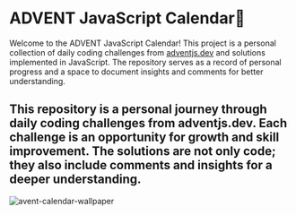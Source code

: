 #  ADVENT JavaScript Calendar🎄

Welcome to the ADVENT JavaScript Calendar! This project is a personal collection of daily coding challenges from [adventjs.dev](https://adventjs.dev/) and solutions implemented in JavaScript. The repository serves as a record of personal progress and a space to document insights and comments for better understanding. 

## This repository is a personal journey through daily coding challenges from adventjs.dev. Each challenge is an opportunity for growth and skill improvement. The solutions are not only code; they also include comments and insights for a deeper understanding.

<img src="https://github.com/nugmara/AdventJS23/assets/118689208/fb0f689b-bea2-4972-b86b-549501ca19fa" alt="avent-calendar-wallpaper"/>


